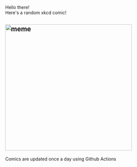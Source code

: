 Hello there! <br>Here's a random xkcd comic!<br>
## <img src="https://imgs.xkcd.com/comics/forgot_algebra.png" alt="meme" width="400"/><br>
Comics are updated once a day using Github Actions